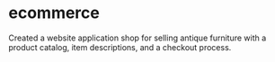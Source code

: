 # ecommerce
Created a website application shop for selling antique furniture with a product catalog, item descriptions, and a checkout process.
